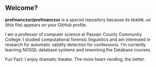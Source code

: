## Welcome?

**profmanczur/profmanczur** is a  _special_ repository because its `README.md` (this file) appears on your GitHub profile.

I am a professor of computer science at Passaic County Community College.
I studied computational forensic linguistics and am interested in research for automatic validity detection for confessions. 
I’m currently learning NOSQL database systems and reworking the Database courses.

Fun Fact: I enjoy dramatic theater. The more heart-rending, the better.
